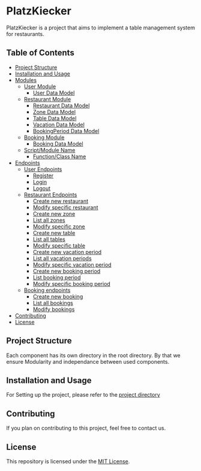# PlatzKiecker

PlatzKiecker is a project that aims to implement a table management system for restaurants.

## Table of Contents

- [Project Structure](#project-structure)
- [Installation and Usage](#installation-and-usage)
- [Modules](Models/models.md#modules)
  - [User Module](Models/models.md#user-module)
    - [User Data Model](Models/models.md#user-data-model)
  - [Restaurant Module](Models/models.md#restaurant-module)
    - [Restaurant Data Model](Models/models.md#restaurant-data-model)
    - [Zone Data Model](Models/models.md#zone-data-model)
    - [Table Data Model](Models/models.md#table-data-model)
    - [Vacation Data Model](Models/models.md#vacation-data-model)
    - [BookingPeriod Data Model](Models/models.md#bookingperiod-data-model)
  - [Booking Module](Models/models.md#booking-module)
    - [Booking Data Model](Models/models.md#booking-data-model)
  - [Script/Module Name](Models/models.md#scriptmodule-name)
    - [Function/Class Name](Models/models.md#functionclass-name)
- [Endpoints](Endpoints/endpoints.md#endpoints)
  - [User Endpoints](Endpoints/endpoints.md#unser-endpoints)
    - [Register](Endpoints/endpoints.md#register)
    - [Login](Endpoints/endpoints.md#login)
    - [Logout](Endpoints/endpoints.md#logout)
  - [Restaurant Endpoints](Endpoints/endpoints.md#restaurant-endpoints)
    - [Create new restaurant](Endpoints/endpoints.md#create-new-restaurant)
    - [Modify specific restaurant](Endpoints/endpoints.md#modify-specific-restaurant)
    - [Create new zone](Endpoints/endpoints.md#create-new-zone)
    - [List all zones](Endpoints/endpoints.md#list-all-zones)
    - [Modify specific zone ](Endpoints/endpoints.md#modify-specific-zone)
    - [Create new table](Endpoints/endpoints.md#create-new-table)
    - [List all tables ](Endpoints/endpoints.md#list-all-tables)
    - [Modify specific table](Endpoints/endpoints.md#modify-specific-table)
    - [Create new vacation period](Endpoints/endpoints.md#create-new-vacation-period)
    - [List all vacation periods](Endpoints/endpoints.md#list-all-vacation-periods)
    - [Modify specific vacation period](Endpoints/endpoints.md#modify-specific-vacation-period)
    - [Create new booking period](Endpoints/endpoints.md#create-new-booking-period)
    - [List booking period](Endpoints/endpoints.md#list-booking-period)
    - [Modify specific booking period](Endpoints/endpoints.md#modify-specific-booking-period)
  - [Booking endpoints](Endpoints/endpoints.md#booking-endpoints)
    - [Create new booking](Endpoints/endpoints.md#create-new-bookings)
    - [List all bookings](Endpoints/endpoints.md#list-all-bookings)
    - [Modify bookings](Endpoints/endpoints.md#modify-bookings)
- [Contributing](#contributing)
- [License](#license)

## Project Structure

Each component has its own directory in the root directory. By that we ensure Modularity and independance between used components.

## Installation and Usage

For Setting up the project, please refer to the [project directory](https://github.com/PlatzKiecker/platzkiecker?tab=readme-ov-file#installation)

## Contributing

If you plan on contributing to this project, feel free to contact us.

## License

This repository is licensed under the [MIT License](LICENSE).
